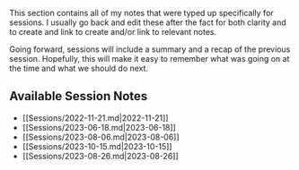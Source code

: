 This section contains all of my notes that were typed up specifically for sessions. I usually go back and edit these after the fact for both clarity and to create and link to create and/or link to relevant notes.

Going forward, sessions will include a summary and a recap of the previous session. Hopefully, this will make it easy to remember what was going on at the time and what we should do next.
## Available Session Notes
- [[Sessions/2022-11-21.md|2022-11-21]]
- [[Sessions/2023-06-18.md|2023-06-18]]
- [[Sessions/2023-08-06.md|2023-08-06]]
- [[Sessions/2023-10-15.md|2023-10-15]]
- [[Sessions/2023-08-26.md|2023-08-26]]

